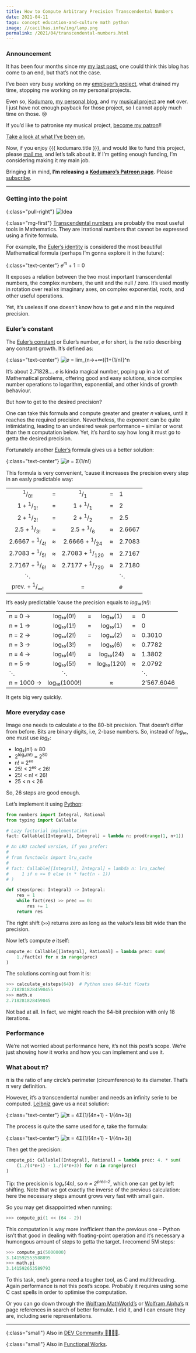 ```yaml
---
title: How to Compute Arbitrary Precision Transcendental Numbers
date: 2021-04-11
tags: concept education-and-culture math python
image: //cacilhas.info/img/lamp.png
permalink: /2021/04/transcendental-numbers.html
---
```

[dev.to]: https://dev.to/cacilhas/how-to-compute-arbitrary-precision-transcendental-numbers-59lc
[email]: mailto:kodumaro@cacilhas.info
[euler]: https://mathworld.wolfram.com/e.html
[eulers-formula]: https://mathworld.wolfram.com/EulerFormula.html
[leibniz]: https://www.wolframalpha.com/input/?i=Gottfried+Wilhelm+Leibniz
[leonhard-euler]: https://www.wolframalpha.com/input/?i=Leonhard+Euler
[mathworld-pi]: https://mathworld.wolfram.com/Pi.html#related
[patreon-kodumaro]: https://www.patreon.com/kodumaro
[patreon-montegasppa]: https://www.patreon.com/cacilhas
[patronise]: https://www.patreon.com/join/cacilhas?
[python]: https://www.python.org/
[subscribe]: https://www.patreon.com/join/kodumaro?
[transcendental]: https://mathworld.wolfram.com/TranscendentalNumber.html
[wolframalpha-pi]: https://www.wolframalpha.com/input/?i=pi
[works-hub]: https://www.works-hub.com/learn/how-to-compute-arbitrary-precision-transcendental-numbers-3c1bc?utm_campaign=Automation%20-%20Candidate%20Emails&utm_medium=email&_hsmi=106671327&_hsenc=p2ANqtz-8_Q4Pbh3qH2i_8NyfURQW4LB3Zw54WMX8p4CsnfaSnzEvto6P2K-OaMuOPdhx42y46dRm5lSrLFBtwKWSRIf8d91mzGA&utm_content=106671327&utm_source=hs_email
[youtube]: https://www.youtube.com/channel/UCVJR3ltOPy2fQ7zxzXjUvJA

### Announcement

It has been four months since my
<a href="{{{ kodumaro.url }}}/2020/12/implicit-conversions.html">my last post</a>,
one could think this blog has come to an end, but that’s not the case.

I’ve been very busy working on my
<a href="https://contabilone.com/" title="Expect the site‘s gonna be published soon.">employer’s project</a>,
what drained my time, stopping me working on my personal projects.

Even so, <a href="{{{ site }}}">Kodumaro</a>,
<a href="{{{ montegasppa.url }}}">my personal blog</a>, and my
[musical project][patreon-montegasppa] are **not** over. I just have not enough
payback for those project, so I cannot apply much time on those. 😢

If you’d like to patronise my musical project, [become my patron][patronise]!!

[Take a look at what I’ve been on.][youtube]

Now, if you enjoy {{{ kodumaro.title }}}, and would like to fund this project,
please [mail me][email], and let’s talk about it. If I’m getting enough
funding, I’m considering making it my main job.

Bringing it in mind,
<strong>I’m releasing a <a href="{{{ patreon.url }}}">Kodumaro’s Patreon page</a></strong>.
Please [subscribe][subscribe].

-----

### Getting into the point

{:class="pull-right"} <img src="{{{ image }}}" alt="Idea"/>

{:class="mg-first"} [Transcendental numbers][transcendental] are probably the
most useful tools in Mathematics. They are irrational numbers that cannot be
expressed using a finite formula.

For example, the [Euler’s identity][eulers-formula] is considered the most
beautiful Mathematical formula (perhaps I’m gonna explore it in the future):

{:class="text-center"} 𝑒<sup>𝑖π</sup> + 1 = 0

It exposes a relation between the two most important transcendental numbers, the
complex numbers, the unit and the null / zero. It’s used mostly in rotation
over real 𝑣𝑠 imaginary axes, on complex exponential, roots, and other useful
operations.

Yet, it’s useless if one doesn’t know how to get 𝑒 and π in the required
precision.

### Euler’s constant

The [Euler’s constant][euler] or Euler’s number, 𝑒 for short, is the ratio
describing any constant growth. It’s defined as:

{:class="text-center"} <img src="{{{ cacilhas.url }}}/img/euler.png" alt="𝑒 = lim_(n→+∞)[1+(1/n)]^n" />

It’s about 2.71828…. 𝑒 is kinda magical number, poping up in a lot of
Mathematical problems, offering good and easy solutions, since complex number
operations to logarithm, exponential, and other kinds of growth behaviour.

But how to get to the desired precision?

One can take this formula and compute greater and greater 𝑛 values, until it
reaches the required precision. Nevertheless, the exponent can be quite
intimidating, leading to an undesired weak performance – similar or worst than
the π computation below. Yet, it’s hard to say how long it must go to getta the
desired precision.

Fortunately another [Euler’s][leonhard-euler] formula gives us a better
solution:

{:class="text-center"} <img src="{{{ cacilhas.url }}}/img/fact-euler.png" alt="𝑒 = Σ(1/n!)" />

This formula is very convenient, ’cause it increases the precision every step
in an easly predictable way:

|                                     |   |                                      |   |        |
|:-----------------------------------:|---|:------------------------------------:|---|--------|
| <sup>1</sup>/<sub>0!</sub>          | = | <sup>1</sup>/<sub>1</sub>            | = | 1      |
| 1 + <sup>1</sup>/<sub>1!</sub>      | = | 1 + <sup>1</sup>/<sub>1</sub>        | = | 2      |
| 2 + <sup>1</sup>/<sub>2!</sub>      | = | 2 + <sup>1</sup>/<sub>2</sub>        | = | 2.5    |
| 2.5 + <sup>1</sup>/<sub>3!</sub>    | = | 2.5 + <sup>1</sup>/<sub>6</sub>      | ≈ | 2.6667 |
| 2.6667 + <sup>1</sup>/<sub>4!</sub> | ≈ | 2.6666 + <sup>1</sup>/<sub>24</sub>  | ≈ | 2.7083 |
| 2.7083 + <sup>1</sup>/<sub>5!</sub> | ≈ | 2.7083 + <sup>1</sup>/<sub>120</sub> | ≈ | 2.7167 |
| 2.7167 + <sup>1</sup>/<sub>6!</sub> | ≈ | 2.7177 + <sup>1</sup>/<sub>720</sub> | ≈ | 2.7180 |
| ⋱                                   |   |                                      |   | ⋱     |
| prev. + <sup>1</sup>/<sub>∞!</sub>  |   | =                                    |   | 𝑒      |

It’s easly predictable ’cause the precision equals to *log₁₀(n!)*:

|            |              |   |            |   |            |
|------------|:------------:|---|:----------:|---|------------|
| n = 0 →    | log₁₀(0!)    | = | log₁₀(1)   | = | 0          |
| n = 1 →    | log₁₀(1!)    | = | log₁₀(1)   | = | 0          |
| n = 2 →    | log₁₀(2!)    | = | log₁₀(2)   | ≈ | 0.3010     |
| n = 3 →    | log₁₀(3!)    | = | log₁₀(6)   | ≈ | 0.7782     |
| n = 4 →    | log₁₀(4!)    | = | log₁₀(24)  | ≈ | 1.3802     |
| n = 5 →    | log₁₀(5!)    | = | log₁₀(120) | ≈ | 2.0792     |
| ⋱          | ⋱            |   |           |   | ⋱           |
| n = 1000 → | log₁₀(1000!) |   | ≈          |   | 2’567.6046 |

It gets big very quickly.

### More everyday case

Image one needs to calculate 𝑒 to the 80-bit precision. That doesn’t differ from
before. Bits are binary digits, i.e, 2-base numbers. So, instead of *log₁₀*, one
must use *log₂*:

- log₂(n!) ≈ 80
- 2<sup>log₂(n!)</sup> ≈ 2<sup>80</sup>
- n! ≈ 2⁸⁰
- 25! &lt; 2⁸⁰ &lt; 26!
- 25! &lt; n! &lt; 26!
- 25 &lt; n &lt; 26

So, 26 steps are good enough.

Let’s implement it using [Python][python]:

```python
from numbers import Integral, Rational
from typing import Callable

# Lazy factorial implementation
fact: Callable[[Integral], Integral] = lambda n: prod(range(1, n+1))

# An LRU cached version, if you prefer:
#
# from functools import lru_cache
#
# fact: Callable[[Integral], Integral] = lambda n: lru_cache(
#     1 if n <= 0 else (n * fact(n - 1))
# )

def steps(prec: Integral) -> Integral:
    res = 1
    while fact(res) >> prec == 0:
        res += 1
    return res
```

The right shift (`>>`) returns zero as long as the value‘s less bit wide than
the precision.

Now let’s compute 𝑒 itself:

```python
compute_e: Callable[[Integral], Rational] = lambda prec: sum(
    1./fact(x) for x in range(prec)
)
```

The solutions coming out from it is:

```python
>>> calculate_e(steps(64))  # Python uses 64-bit floats
2.7182818284590455
>>> math.e
2.718281828459045
```

Not bad at all. In fact, we might reach the 64-bit precision with only 18
iterations.

### Performance

We’re not worried about performance here, it’s not this post’s scope. We’re just
showing how it works and how you can implement and use it.

### What about π?

π is the ratio of any circle’s perimeter (circumference) to its diameter. That’s
π very definition.

However, it’s a transcendental number and needs an infinity serie to be
computed. [Leibniz][leibniz] gave us a neat solution:

{:class="text-center"} <img src="{{{ cacilhas.url }}}/img/leibniz-pi.png" alt="π = 4Σ(1/(4n+1) - 1/(4n+3))" />

The process is quite the same used for 𝑒, take the formula:

{:class="text-center"} <img src="{{{ cacilhas.url }}}/img/leibniz-pi-alt.png" alt="π = 4Σ(1/(4n+1) - 1/(4n+3))" />

Then get the precision:

```python
compute_pi: Callable[[Integral], Rational] = lambda prec: 4. * sum(
    (1./(4*n+1) - 1./(4*n+3)) for n in range(prec)
)
```

Tip: the precision is *log₂(4n)*, so <em>n = 2<sup>prec-2</sup></em>, which one
can get by left shifting. Note that we got exactly the inverse of the previous
calculation: here the necessary steps amount grows very fast with small gain.

So you may get disappointed when running:

```python
>>> compute_pi(1 << (64 - 2))
```

This computation is way more inefficient than the previous one – Python isn’t
that good in dealing with floating-point operation and it’s necessary a
humongous amount of steps to getta the target. I recomend 5M steps:

```python
>>> compute_pi(5000000)
3.141592553588895
>>> math.pi
3.141592653589793
```

To this task, one’s gonna need a tougher tool, as C and multithreading. Again
performance is not this post’s scope. Probably it requires using some C cast
spells in order to optimise the computation.

Or you can go down through the [Wolfram MathWorld’s][mathworld-pi] or
[Wolfram Alpha’s][wolframalpha-pi] π page references in search of better
formulæ. I did it, and I can ensure they are, including serie representations.

-----

{:class="small"} Also in [DEV Community 👩‍💻👨‍💻][dev.to].

{:class="small"} Also in [Functional Works][works-hub].
